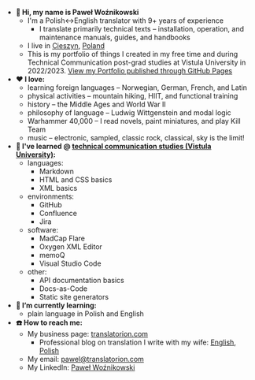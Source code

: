 - **👋 Hi, my name is Paweł Woźnikowski**
  - I'm a Polish<->English translator with 9+ years of experience
    - I translate primarily technical texts – installation, operation, and maintenance manuals, guides, and handbooks
  - I live in [Cieszyn](https://en.wikipedia.org/wiki/Cieszyn), [Poland](https://en.wikipedia.org/wiki/Poland)
  - This is my portfolio of things I created in my free time and during Technical Communication post-grad studies at Vistula University in 2022/2023. [View my Portfolio published through GitHub Pages](https://pj-woz.github.io/Portfolio/)
- **❤️ I love:**
  - learning foreign languages – Norwegian, German, French, and Latin
  - physical activities – mountain hiking, HIIT, and functional training
  - history – the Middle Ages and World War II
  - philosophy of language – Ludwig Wittgenstein and modal logic
  - Warhammer 40,000 – I read novels, paint miniatures, and play Kill Team
  - music – electronic, sampled, classic rock, classical, sky is the limit!
- **📕 I've learned @ [technical communication studies (Vistula University)](https://vistula.edu.pl/kierunki-studiow/komunikacja-techniczna):**
  - languages:
    - Markdown
    - HTML and CSS basics
    - XML basics
  - environments:
    - GitHub
    - Confluence
    - Jira
  - software:
    - MadCap Flare
    - Oxygen XML Editor
    - memoQ
    - Visual Studio Code
  - other:
    - API documentation basics
    - Docs-as-Code
    - Static site generators
- **📖 I’m currently learning:**
  - plain language in Polish and English
- **☎️ How to reach me:**
  - My business page: [translatorion.com](https://translatorion.com/language/en/translatorion/)
    - Professional blog on translation I write with my wife: [English](https://translatorion.com/language/en/blog-en/), [Polish](https://translatorion.com/blog/)
  - My email: [pawel@translatorion.com](mailto:pawel@translatorion.com)
  - My LinkedIn: [Paweł Woźnikowski](https://www.linkedin.com/in/pawel-woznikowski/)
